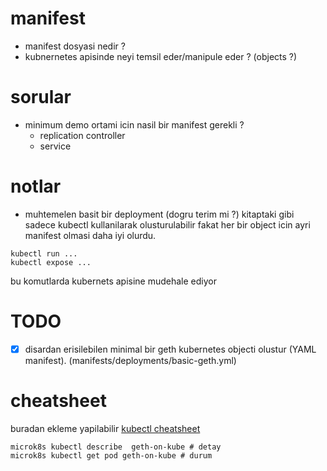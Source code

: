 
# manifest

- manifest dosyasi nedir ?
- kubnernetes apisinde neyi temsil eder/manipule eder ? (objects ?)

# sorular
- minimum demo ortami icin nasil bir manifest gerekli ?
    - replication controller
    - service

# notlar

- muhtemelen basit bir deployment (dogru terim mi ?) kitaptaki gibi sadece kubectl kullanilarak olusturulabilir fakat her bir object icin ayri manifest olmasi daha iyi olurdu.
 
 ```
 kubectl run ...
 kubectl expose ...
 ```

 bu komutlarda kubernets apisine mudehale ediyor

# TODO

- [X] disardan erisilebilen minimal bir geth kubernetes objecti olustur (YAML manifest). (manifests/deployments/basic-geth.yml)

# cheatsheet

buradan ekleme yapilabilir [kubectl cheatsheet](https://kubernetes.io/docs/reference/kubectl/cheatsheet/)

```
microk8s kubectl describe  geth-on-kube # detay
microk8s kubectl get pod geth-on-kube # durum
```